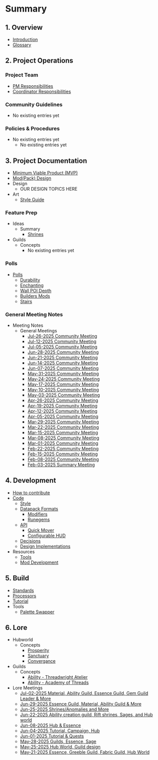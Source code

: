 # Summary

## 1. Overview
- [Introduction](README.md)
- [Glossary](glossary.md)

## 2. Project Operations

### Project Team
- [PM Responsibilities](project-team/pmresponsibilities)
- [Coordinator Responsibilities](project-team/coordinator-responsibilities)

### Community Guidelines
- No existing entries yet

### Policies & Procedures
- No existing entries yet
  - No existing entries yet

## 3. Project Documentation
- [Minimum Viable Product (MVP)](mvp.md)
- [Mod(Pack) Design](design/DesignDocHome.md)
- Design
    - OUR DESIGN TOPICS HERE
- Art
    - [Style Guide](art/style-guide/README.md)

### Feature Prep
- Ideas
    - Summary
        - [Shrines](ideas/summary/pitch-prep-shrines.md)
- Guilds
    - Concepts
        - No existing entries yet

### Polls
- [Polls](polls/polls.md)
    - [Durability](polls/durability.md)
    - [Enchanting](polls/enchanting.md)
    - [Wall POI Depth](polls/Wall%20depth%20Poll.md)
    - [Builders Mods](polls/Decorative%20&%20Building%20Block%20Mods%20Poll.md)
    - [Stairs](polls/Stairs%20Poll.md)

### General Meeting Notes
- Meeting Notes
    - General Meetings
        - [Jul-26-2025 Community Meeting](meetings/2025/07/2025-Jul-26-General-Meeting-Notes.md)
        - [Jul-12-2025 Community Meeting](meetings/2025/07/2025-Jul-12-General-Meeting-Notes.md) 
        - [Jul-05-2025 Community Meeting](meetings/2025/07/2025-Jul-05-General-Meeting-Notes.md)
        - [Jun-28-2025 Community Meeting](meetings/2025/06/2025-Jun-28-General-Meeting-Notes.md)
        - [Jun-21-2025 Community Meeting](meetings/2025/06/2025-Jun-21-General-Meeting-Notes.md)
        - [Jun-14-2025 Community Meeting](meetings/2025/06/2025-Jun-14-General-Meeting-Notes.md)
        - [Jun-07-2025 Community Meeting](meetings/2025/06/2025-Jun-07-General-Meeting-Notes.md)
        - [May-31-2025 Community Meeting](meetings/2025/05/2025-May-31-General-Meeting-Notes.md)
        - [May-24-2025 Community Meeting](meetings/2025/05/2025-May-24-General-Meeting-Notes.md)
        - [May-17-2025 Community Meeting](meetings/2025/05/2025-May-17-General-Meeting-Notes.md)
        - [May-10-2025 Community Meeting](meetings/2025/05/2025-May-10-General-Meeting-Notes.md)
        - [May-03-2025 Community Meeting](meetings/2025/05/2025-May-03-General-Meeting-Notes.md)
        - [Apr-26-2025 Community Meeting](meetings/2025/04/2025-Apr-26-General-Meeting-Notes.md)
        - [Apr-19-2025 Community Meeting](meetings/2025/04/2025-Apr-19-General-Meeting-Notes.md)
        - [Apr-12-2025 Community Meeting](meetings/2025/04/2025-Apr-12-General-Meeting-Notes.md)
        - [Apr-05-2025 Community Meeting](meetings/2025/04/2025-Apr-05-General-Meeting-Notes.md)
        - [Mar-29-2025 Community Meeting](meetings/2025/03/2025-Mar-29-General-Meeting-Notes.md)
        - [Mar-22-2025 Community Meeting](meetings/2025/03/2025-Mar-22-General-Meeting-Notes.md)
        - [Mar-15-2025 Community Meeting](meetings/2025/03/2025-Mar-15-General-Meeting-Notes.md)
        - [Mar-08-2025 Community Meeting](meetings/2025/03/2025-Mar-08-General-Meeting-Notes.md)
        - [Mar-01-2025 Community Meeting](meetings/2025/03/2025-Mar-01-General-Meeting-Notes.md)
        - [Feb-22-2025 Community Meeting](meetings/2025/02/2025-Feb-22-General-Meeting-Notes.md)
        - [Feb-15-2025 Community Meeting](meetings/2025/02/2025-Feb-15-General-Meeting-Notes.md)
        - [Feb-08-2025 Community Meeting](meetings/2025/02/2025-Feb-08-General-Meeting-Notes.md)
        - [Feb-03-2025 Summary Meeting](meetings/2025/02/2025-Feb-03-Summary-Meeting-Notes.md)

## 4. Development
- [How to contribute](contribute.md)
- [Code](code/README.md)
    - [Style](code/style/style.md)
    - [Datapack Formats](code/datapack/datapack-formats.md)
        - [Modifiers](code/datapack/format/modifiers.md)
        - [Runegems](code/datapack/format/runegems.md)
    - [API](code/api/api.md)
        - [Quick Mover](code/api/quickmover.md)
        - [Configurable HUD](code/api/configurable-hud.md)
    - [Decisions](code/decisions/decisions.md)
    - [Design Implementations](code/design/design-implementation.md)
- Resources
    - [Tools](resources/tools/README.md)
    - [Mod Development](resources/mod-development.md)

## 5. Build
- [Standards](builds/standards.md)
- [Processors](builds/processors.md)
- [Tutorial](builds/tutorial.md)
- Tools
    - [Palette Swapper](resources/tools/palette-swapper.md)

## 6. Lore
- Hubworld
    - Concepts
        - [Prosperity](lore/topic/hubworld/concepts/Lore-Concept-Hubworld-1.md)
        - [Sanctuary](lore/topic/hubworld/concepts/Lore-Concept-Hubworld-2.md)
        - [Convergance](lore/topic/hubworld/concepts/Lore-Concept-Hubworld-3.md)
- Guilds
    - Concepts
        - [Ability - Threadwright Atelier](lore/concepts/guilds/ability/threadwrightatelier/concept-guild-ability-threadwrightatelier.md)
        - [Ability - Academy of Threads](lore/concepts/guilds/ability/academyofthreads/concept-guild-ability-academyofthreads.md)
- Lore Meetings
    - [Jul-02-2025 Material, Ability Guild, Essence Guild, Gem Guild Leader & More](lore/meetings/2025-Jul-02-Lore-Meeting-Notes.md)
    - [Jun-29-2025 Essence Guild, Material, Ability Guild & More](lore/meetings/2025-Jun-29-Lore-Meeting-Notes.md)
    - [Jun-25-2025 Shrines/Anomalies and More](lore/meetings/2025-Jun-25-Lore-Meeting-Notes.md)
    - [Jun-22-2025 Ability creation guild, Rift shrines, Sages, and Hub world](lore/meetings/2025-Jun-22-Lore-Meeting-Notes.md)
    - [Jun-08-2025 Hub & Essence](lore/meetings/2025-Jun-08-Lore-Meeting-Notes)
    - [Jun-04-2025 Tutorial, Campaign, Hub](lore/meetings/2025-Jun-04-Lore-Meeting-Notes)
    - [Jun-01-2025 Tutorial & Quests](lore/meetings/2025-Jun-01-Lore-Meeting-Notes)
    - [May-28-2025 Guilds, Essence, Sage](lore/meetings/2025-May-28-Lore-Meeting-Notes.md)
    - [May-25-2025 Hub World, Guild design](lore/meetings/2025-May-25-Lore-Meeting-Notes.md)
    - [May-21-2025 Essence, Greeble Guild, Fabric Guild, Hub World](lore/meetings/2025-May-21-Lore-Meeting-Notes.md)
